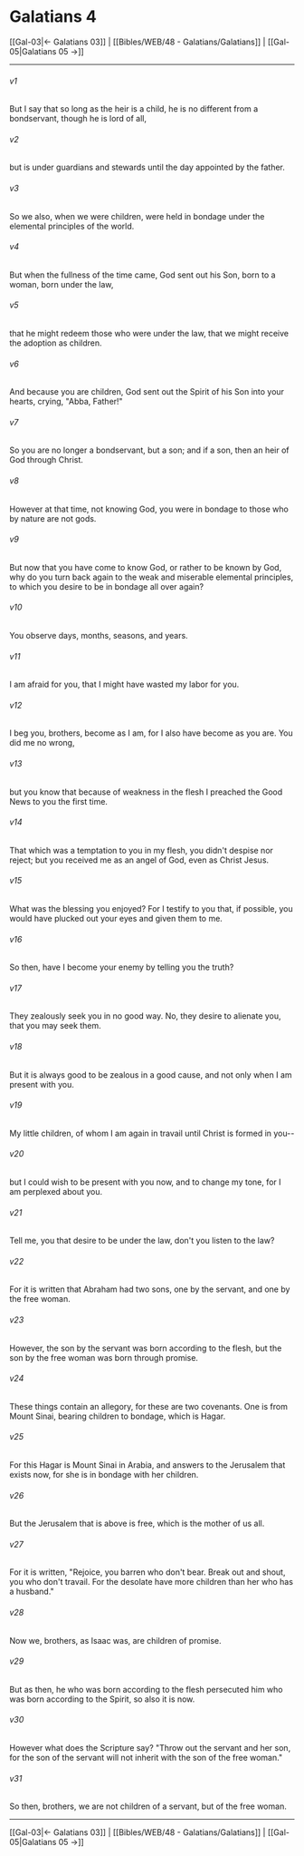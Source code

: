 # Galatians 4

[[Gal-03|← Galatians 03]] | [[Bibles/WEB/48 - Galatians/Galatians]] | [[Gal-05|Galatians 05 →]]
***



###### v1 
But I say that so long as the heir is a child, he is no different from a bondservant, though he is lord of all, 

###### v2 
but is under guardians and stewards until the day appointed by the father. 

###### v3 
So we also, when we were children, were held in bondage under the elemental principles of the world. 

###### v4 
But when the fullness of the time came, God sent out his Son, born to a woman, born under the law, 

###### v5 
that he might redeem those who were under the law, that we might receive the adoption as children. 

###### v6 
And because you are children, God sent out the Spirit of his Son into your hearts, crying, "Abba, Father!" 

###### v7 
So you are no longer a bondservant, but a son; and if a son, then an heir of God through Christ. 

###### v8 
However at that time, not knowing God, you were in bondage to those who by nature are not gods. 

###### v9 
But now that you have come to know God, or rather to be known by God, why do you turn back again to the weak and miserable elemental principles, to which you desire to be in bondage all over again? 

###### v10 
You observe days, months, seasons, and years. 

###### v11 
I am afraid for you, that I might have wasted my labor for you. 

###### v12 
I beg you, brothers, become as I am, for I also have become as you are. You did me no wrong, 

###### v13 
but you know that because of weakness in the flesh I preached the Good News to you the first time. 

###### v14 
That which was a temptation to you in my flesh, you didn't despise nor reject; but you received me as an angel of God, even as Christ Jesus. 

###### v15 
What was the blessing you enjoyed? For I testify to you that, if possible, you would have plucked out your eyes and given them to me. 

###### v16 
So then, have I become your enemy by telling you the truth? 

###### v17 
They zealously seek you in no good way. No, they desire to alienate you, that you may seek them. 

###### v18 
But it is always good to be zealous in a good cause, and not only when I am present with you. 

###### v19 
My little children, of whom I am again in travail until Christ is formed in you-- 

###### v20 
but I could wish to be present with you now, and to change my tone, for I am perplexed about you. 

###### v21 
Tell me, you that desire to be under the law, don't you listen to the law? 

###### v22 
For it is written that Abraham had two sons, one by the servant, and one by the free woman. 

###### v23 
However, the son by the servant was born according to the flesh, but the son by the free woman was born through promise. 

###### v24 
These things contain an allegory, for these are two covenants. One is from Mount Sinai, bearing children to bondage, which is Hagar. 

###### v25 
For this Hagar is Mount Sinai in Arabia, and answers to the Jerusalem that exists now, for she is in bondage with her children. 

###### v26 
But the Jerusalem that is above is free, which is the mother of us all. 

###### v27 
For it is written, "Rejoice, you barren who don't bear. Break out and shout, you who don't travail. For the desolate have more children than her who has a husband."  

###### v28 
Now we, brothers, as Isaac was, are children of promise. 

###### v29 
But as then, he who was born according to the flesh persecuted him who was born according to the Spirit, so also it is now. 

###### v30 
However what does the Scripture say? "Throw out the servant and her son, for the son of the servant will not inherit with the son of the free woman." 

###### v31 
So then, brothers, we are not children of a servant, but of the free woman.

***
[[Gal-03|← Galatians 03]] | [[Bibles/WEB/48 - Galatians/Galatians]] | [[Gal-05|Galatians 05 →]]
